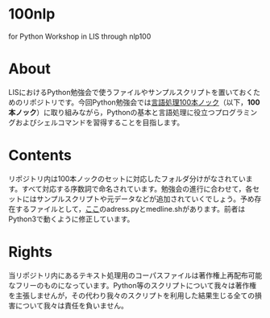 100nlp
======

for Python Workshop in LIS through nlp100

# About
LISにおけるPython勉強会で使うファイルやサンプルスクリプトを置いておくためのリポジトリです。今回Python勉強会では[言語処理100本ノック](http://www.cl.ecei.tohoku.ac.jp/index.php?NLP%20100%20Drill%20Exercises)（以下，**100本ノック**）に取り組みながら，Pythonの基本と言語処理に役立つプログラミングおよびシェルコマンドを習得することを目指します。

# Contents
リポジトリ内は100本ノックのセットに対応したフォルダ分けがなされています。すべて対応する序数詞で命名されています。勉強会の進行に合わせて，各セットにはサンプルスクリプトや元データなどが追加されていくでしょう。予め存在するファイルとして，[ここ](https://github.com/chokkan/nlp100/tree/master/prepare)のadress.pyとmedline.shがあります。前者はPython3で動くように修正しています。

# Rights
当リポジトリ内にあるテキスト処理用のコーパスファイルは著作権上再配布可能なフリーのものになっています。Python等のスクリプトについて我々は著作権を主張しませんが，その代わり我々のスクリプトを利用した結果生じる全ての損害について我々は責任を負いません。
